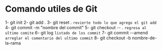 # Comando utiles de Git

1- git init
2- git add .
3- git reset .  ```revierte todo lo que agrego el git add```
4- git commit -m "nombre del commit"
5- git checkout -- .  ```regresa al ultimo comite```
6- git log      ```listado de los commit```
7- git commit --amend     ```arreglar el comentario del ultimo commit```
8- git checkout -b nombre-de-la-rama 